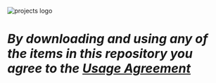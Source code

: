 ![projects logo](https://user-images.githubusercontent.com/121398742/209669745-60bba86f-5b3a-485f-a129-bf74f21ff5cb.png)

# ***By downloading and using any of the items in this repository you agree to the [Usage Agreement](url)***
